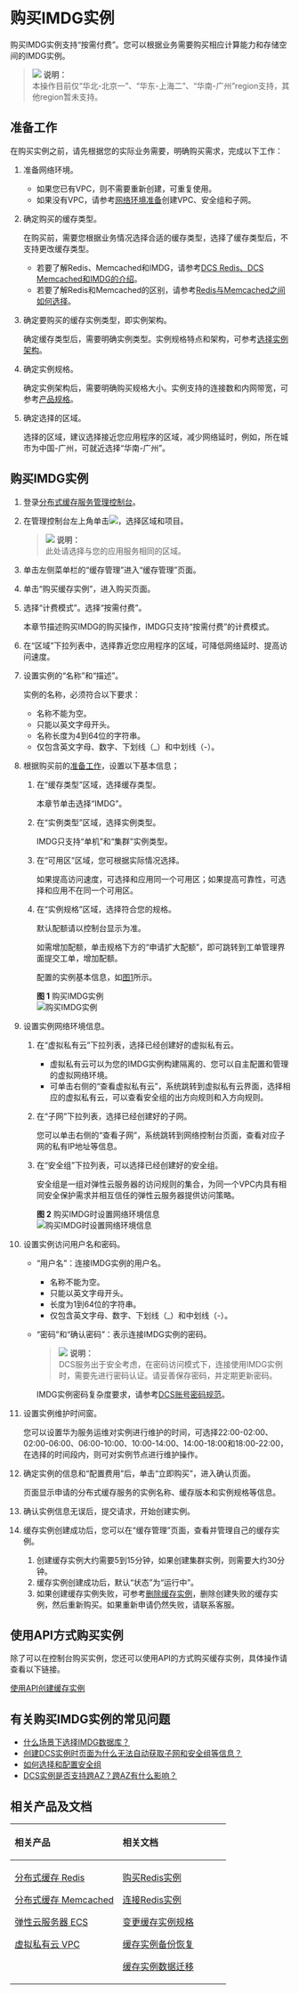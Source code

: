 # 购买IMDG实例<a name="dcs-zh-ug-180315003"></a>

购买IMDG实例支持“按需付费”。您可以根据业务需要购买相应计算能力和存储空间的IMDG实例。

>![](public_sys-resources/icon-note.gif) **说明：**   
>本操作目前仅“华北-北京一”、“华东-上海二”、“华南-广州”region支持，其他region暂未支持。  

## 准备工作<a name="section1262819220505"></a>

在购买实例之前，请先根据您的实际业务需要，明确购买需求，完成以下工作：

1.  准备网络环境。
    -   如果您已有VPC，则不需要重新创建，可重复使用。
    -   如果没有VPC，请参考[网络环境准备](网络环境准备.md)创建VPC、安全组和子网。

2.  确定购买的缓存类型。

    在购买前，需要您根据业务情况选择合适的缓存类型，选择了缓存类型后，不支持更改缓存类型。

    -   若要了解Redis、Memcached和IMDG，请参考[DCS Redis、DCS Memcached和IMDG的介绍](https://support.huaweicloud.com/productdesc-dcs/zh-cn_topic_0088428509.html)。
    -   若要了解Redis和Memcached的区别，请参考[Redis与Memcached之间如何选择](https://support.huaweicloud.com/productdesc-dcs/RedisAndMemcachedChoose.html)。

3.  确定要购买的缓存实例类型，即实例架构。

    确定缓存类型后，需要明确实例类型。实例规格特点和架构，可参考[选择实例架构](https://support.huaweicloud.com/productdesc-dcs/CacheSingleNode.html)。

4.  确定实例规格。

    确定实例架构后，需要明确购买规格大小。实例支持的连接数和内网带宽，可参考[产品规格](https://support.huaweicloud.com/productdesc-dcs/zh-cn_topic_0033568446.html)。

5.  确定选择的区域。

    选择的区域，建议选择接近您应用程序的区域，减少网络延时，例如，所在城市为中国-广州，可就近选择“华南-广州”。


## 购买IMDG实例<a name="section24112512"></a>

1.  登录[分布式缓存服务管理控制台](https://console.huaweicloud.com/dcs)。
2.  在管理控制台左上角单击![](figures/icon-region-1.png)，选择区域和项目。

    >![](public_sys-resources/icon-note.gif) **说明：**   
    >此处请选择与您的应用服务相同的区域。  

3.  单击左侧菜单栏的“缓存管理”进入“缓存管理”页面。
4.  单击“购买缓存实例”，进入购买页面。
5.  选择“计费模式”。选择“按需付费”。

    本章节描述购买IMDG的购买操作，IMDG只支持“按需付费”的计费模式。

6.  在“区域”下拉列表中，选择靠近您应用程序的区域，可降低网络延时、提高访问速度。
7.  设置实例的“名称”和“描述”。

    实例的名称，必须符合以下要求：

    -   名称不能为空。
    -   只能以英文字母开头。
    -   名称长度为4到64位的字符串。
    -   仅包含英文字母、数字、下划线（\_）和中划线（-）。

8.  根据购买前的[准备工作](#section1262819220505)，设置以下基本信息；
    1.  在“缓存类型”区域，选择缓存类型。

        本章节单击选择“IMDG”。

    2.  在“实例类型”区域，选择实例类型。

        IMDG只支持“单机”和“集群”实例类型。

    3.  在“可用区”区域，您可根据实际情况选择。

        如果提高访问速度，可选择和应用同一个可用区；如果提高可靠性，可选择和应用不在同一个可用区。

    4.  在“实例规格”区域，选择符合您的规格。

        默认配额请以控制台显示为准。

        如需增加配额，单击规格下方的“申请扩大配额”，即可跳转到工单管理界面提交工单，增加配额。

        配置的实例基本信息，如[图1](#fig442343421020)所示。

        **图 1**  购买IMDG实例<a name="fig442343421020"></a>  
        ![](figures/购买IMDG实例.png "购买IMDG实例")


9.  设置实例网络环境信息。
    1.  在“虚拟私有云”下拉列表，选择已经创建好的虚拟私有云。
        -   虚拟私有云可以为您的IMDG实例构建隔离的、您可以自主配置和管理的虚拟网络环境。
        -   可单击右侧的“查看虚拟私有云”，系统跳转到虚拟私有云界面，选择相应的虚拟私有云，可以查看安全组的出方向规则和入方向规则。

    2.  在“子网”下拉列表，选择已经创建好的子网。

        您可以单击右侧的“查看子网”，系统跳转到网络控制台页面，查看对应子网的私有IP地址等信息。

    3.  在“安全组”下拉列表，可以选择已经创建好的安全组。

        安全组是一组对弹性云服务器的访问规则的集合，为同一个VPC内具有相同安全保护需求并相互信任的弹性云服务器提供访问策略。

        **图 2**  购买IMDG时设置网络环境信息<a name="fig1109143233017"></a>  
        ![](figures/购买IMDG时设置网络环境信息.png "购买IMDG时设置网络环境信息")


10. 设置实例访问用户名和密码。
    -   “用户名”：连接IMDG实例的用户名。
        -   名称不能为空。
        -   只能以英文字母开头。
        -   长度为1到64位的字符串。
        -   仅包含英文字母、数字、下划线（\_）和中划线（-）。

    -   “密码”和“确认密码”：表示连接IMDG实例的密码。

        >![](public_sys-resources/icon-note.gif) **说明：**   
        >DCS服务出于安全考虑，在密码访问模式下，连接使用IMDG实例时，需要先进行密码认证。请妥善保存密码，并定期更新密码。  

        IMDG实例密码复杂度要求，请参考[DCS账号密码规范](https://support.huaweicloud.com/dcs_faq/dcs-zh-ug-190228001.html)。


11. 设置实例维护时间窗。

    您可以设置华为服务运维对实例进行维护的时间，可选择22:00-02:00、02:00-06:00、06:00-10:00、10:00-14:00、14:00-18:00和18:00-22:00，在选择的时间段内，则可对实例节点进行维护操作。

12. 确定实例的信息和“配置费用”后，单击“立即购买”，进入确认页面。

    页面显示申请的分布式缓存服务的实例名称、缓存版本和实例规格等信息。

13. 确认实例信息无误后，提交请求，开始创建实例。
14. 缓存实例创建成功后，您可以在“缓存管理”页面，查看并管理自己的缓存实例。
    1.  创建缓存实例大约需要5到15分钟，如果创建集群实例，则需要大约30分钟。
    2.  缓存实例创建成功后，默认“状态”为“运行中”。
    3.  如果创建缓存实例失败，可参考[删除缓存实例](删除缓存实例.md)，删除创建失败的缓存实例，然后重新购买。如果重新申请仍然失败，请联系客服。


## 使用API方式购买实例<a name="section51851329174119"></a>

除了可以在控制台购买实例，您还可以使用API的方式购买缓存实例，具体操作请查看以下链接。

[使用API创建缓存实例](https://support.huaweicloud.com/api-dcs/dcs-zh-api-180423019.html)

## 有关购买IMDG实例的常见问题<a name="section111896208475"></a>

-   [什么场景下选择IMDG数据库？](https://support.huaweicloud.com/dcs_faq/zh-cn_topic_0091565969.html)
-   [创建DCS实例时页面为什么无法自动获取子网和安全组等信息？](https://support.huaweicloud.com/dcs_faq/dcs-zh-ug-180703001.html)
-   [如何选择和配置安全组](https://support.huaweicloud.com/dcs_faq/zh-cn_topic_0082442607.html)
-   [DCS实例是否支持跨AZ？跨AZ有什么影响？](https://support.huaweicloud.com/dcs_faq/dcs-zh-ug-190117012.html)

## 相关产品及文档<a name="section6598122311256"></a>

<a name="td475c361406b4841ba0faa98fc782ed5"></a>
<table><thead align="left"><tr id="rb27d733848ce4e7a9386965803595f1b"><th class="cellrowborder" valign="top" width="50%" id="mcps1.1.3.1.1"><p id="a5cc8ae3032d8416f9696b6f2a50d82d4"><a name="a5cc8ae3032d8416f9696b6f2a50d82d4"></a><a name="a5cc8ae3032d8416f9696b6f2a50d82d4"></a>相关产品</p>
</th>
<th class="cellrowborder" valign="top" width="50%" id="mcps1.1.3.1.2"><p id="ad3b8309045294369bdb9a006daef8f00"><a name="ad3b8309045294369bdb9a006daef8f00"></a><a name="ad3b8309045294369bdb9a006daef8f00"></a>相关文档</p>
</th>
</tr>
</thead>
<tbody><tr id="re4588baf45714b4f80c021cca1290879"><td class="cellrowborder" valign="top" width="50%" headers="mcps1.1.3.1.1 "><p id="a8c37acc50b884e0b9a71051bcb9179b4"><a name="a8c37acc50b884e0b9a71051bcb9179b4"></a><a name="a8c37acc50b884e0b9a71051bcb9179b4"></a><a href="https://www.huaweicloud.com/product/dcs.html?infodocbz" target="_blank" rel="noopener noreferrer">分布式缓存 Redis</a></p>
<p id="a11d9314698354304b9a9e9cb1270b5c9"><a name="a11d9314698354304b9a9e9cb1270b5c9"></a><a name="a11d9314698354304b9a9e9cb1270b5c9"></a><a href="https://www.huaweicloud.com/product/dcsmem.html?infodocbz" target="_blank" rel="noopener noreferrer">分布式缓存 Memcached</a></p>
<p id="abeaed75bd99c4aeeb5ef850c82a274f2"><a name="abeaed75bd99c4aeeb5ef850c82a274f2"></a><a name="abeaed75bd99c4aeeb5ef850c82a274f2"></a><a href="https://www.huaweicloud.com/product/ecs.html?infodocbz" target="_blank" rel="noopener noreferrer">弹性云服务器 ECS</a></p>
<p id="zh-cn_topic_0046844820_p841193941416"><a name="zh-cn_topic_0046844820_p841193941416"></a><a name="zh-cn_topic_0046844820_p841193941416"></a><a href="http://www.huaweicloud.com/product/vpc.html?infodocbz" target="_blank" rel="noopener noreferrer">虚拟私有云 VPC</a></p>
</td>
<td class="cellrowborder" valign="top" width="50%" headers="mcps1.1.3.1.2 "><p id="a0c4ea7b976b745079231aeb676430680"><a name="a0c4ea7b976b745079231aeb676430680"></a><a name="a0c4ea7b976b745079231aeb676430680"></a><a href="https://support.huaweicloud.com/usermanual-dcs/dcs-zh-ug-180315001.html?infodocbz" target="_blank" rel="noopener noreferrer">购买Redis实例</a></p>
<p id="zh-cn_topic_0046844820_p682916370595"><a name="zh-cn_topic_0046844820_p682916370595"></a><a name="zh-cn_topic_0046844820_p682916370595"></a><a href="https://support.huaweicloud.com/usermanual-dcs/zh-cn_topic_0082114847.html?infodocbz" target="_blank" rel="noopener noreferrer">连接Redis实例</a></p>
<p id="a3d146c9e41904a09b098cc34a53b5652"><a name="a3d146c9e41904a09b098cc34a53b5652"></a><a name="a3d146c9e41904a09b098cc34a53b5652"></a><a href="https://support.huaweicloud.com/usermanual-dcs/zh-cn_topic_0061845451.html?infodocbz" target="_blank" rel="noopener noreferrer">变更缓存实例规格</a></p>
<p id="zh-cn_topic_0046844820_p12250886517"><a name="zh-cn_topic_0046844820_p12250886517"></a><a name="zh-cn_topic_0046844820_p12250886517"></a><a href="https://support.huaweicloud.com/usermanual-dcs/zh-cn_topic_0079545637.html?infodocbz" target="_blank" rel="noopener noreferrer">缓存实例备份恢复</a></p>
<p id="zh-cn_topic_0046844820_p143616360517"><a name="zh-cn_topic_0046844820_p143616360517"></a><a name="zh-cn_topic_0046844820_p143616360517"></a><a href="https://support.huaweicloud.com/migration-dcs/zh-cn_topic_0078784423.html?infodocbz" target="_blank" rel="noopener noreferrer">缓存实例数据迁移</a></p>
</td>
</tr>
</tbody>
</table>

